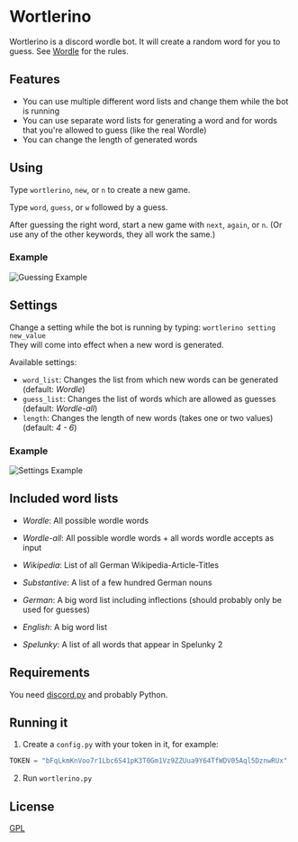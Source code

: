 # Wortlerino

Wortlerino is a discord wordle bot. It will create a random word for you to guess. See [Wordle](https://www.powerlanguage.co.uk/wordle/) for the rules.

## Features

- You can use multiple different word lists and change them while the bot is running
- You can use separate word lists for generating a word and for words that you're allowed to guess (like the real Wordle)
- You can change the length of generated words

## Using

Type `wortlerino`, `new`, or `n` to create a new game.

Type `word`, `guess`, or `w` followed by a guess.

After guessing the right word, start a new game with `next`, `again`, or `n`. (Or use any of the other keywords, they all work the same.)

### Example

![Guessing Example](https://user-images.githubusercontent.com/29143981/152344303-a73410b3-ec3f-49cb-835e-8fb2d9ef36e6.png)

## Settings

Change a setting while the bot is running by typing: `wortlerino setting new_value`  
They will come into effect when a new word is generated.

Available settings:
- `word_list`: Changes the list from which new words can be generated (default: _Wordle_)
- `guess_list`: Changes the list of words which are allowed as guesses (default: _Wordle-all_)
- `length`: Changes the length of new words (takes one or two values) (default: _4 - 6_)

### Example

![Settings Example](https://user-images.githubusercontent.com/29143981/152359584-476dbc9d-9a37-4a36-995d-2db91c11a25f.png)

## Included word lists

- _Wordle_: All possible wordle words

- _Wordle-all_: All possible wordle words + all words wordle accepts as input

- _Wikipedia_: List of all German Wikipedia-Article-Titles

- _Substantive_: A list of a few hundred German nouns

- _German_: A big word list including inflections (should probably only be used for guesses)

- _English_: A big word list

- _Spelunky_: A list of all words that appear in Spelunky 2

## Requirements

You need [discord.py](https://pypi.org/project/discord.py/) and probably Python.

## Running it

1. Create a `config.py` with your token in it, for example:
```python
TOKEN = "bFqLkmKnVoo7r1Lbc6S41pK3T0Gm1Vz9ZZUua9Y64TfWDV05Aql5DznwRUx"
```

2. Run `wortlerino.py`

## License
[GPL](https://choosealicense.com/licenses/gpl-3.0/)